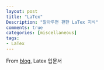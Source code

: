 ```yaml
---
layout: post
title: "LaTex"
Description: "알아두면 편한 LaTex 지식"
comments: true
categories: [miscellaneous]
tags: 
- LaTex
---
```


From [blog](http://hellbell.tistory.com/entry/OSX-Sublime-Text-3-Latex-Plugin-설치기), Latex 입문서

